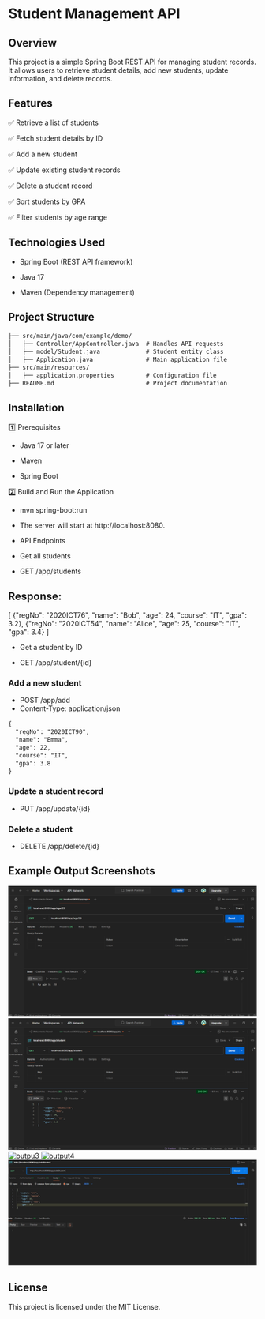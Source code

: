# Student Management API

  

## Overview

This project is a simple Spring Boot REST API for managing student records. It allows users to retrieve student details, add new students, update information, and delete records.

## Features

✅ Retrieve a list of students

✅ Fetch student details by ID

✅ Add a new student

✅ Update existing student records

✅ Delete a student record

✅ Sort students by GPA

✅ Filter students by age range

## Technologies Used

- Spring Boot (REST API framework)

- Java 17

- Maven (Dependency management)

## Project Structure
````
├── src/main/java/com/example/demo/
│   ├── Controller/AppController.java  # Handles API requests
│   ├── model/Student.java             # Student entity class
│   ├── Application.java               # Main application file
├── src/main/resources/
│   ├── application.properties         # Configuration file
├── README.md                          # Project documentation
````
## Installation

1️⃣ Prerequisites

- Java 17 or later

- Maven

- Spring Boot

2️⃣ Build and Run the Application

- mvn spring-boot:run

- The server will start at http://localhost:8080.

- API Endpoints

- Get all students

- GET /app/students

## Response:

[
  {"regNo": "2020ICT76", "name": "Bob", "age": 24, "course": "IT", "gpa": 3.2},
  {"regNo": "2020ICT54", "name": "Alice", "age": 25, "course": "IT", "gpa": 3.4}
]

- Get a student by ID

- GET /app/student/{id}

### Add a new student

- POST /app/add
- Content-Type: application/json
````
{
  "regNo": "2020ICT90",
  "name": "Emma",
  "age": 22,
  "course": "IT",
  "gpa": 3.8
}

````

### Update a student record

- PUT /app/update/{id}

### Delete a student

- DELETE /app/delete/{id}

## Example Output Screenshots

![output1](ouput1.png)
![output2](ouput2.png)
![outpu3](output3.jpg)
![output4](ouput4.png)
![output5](output5.jpg)





## License

This project is licensed under the MIT License.
